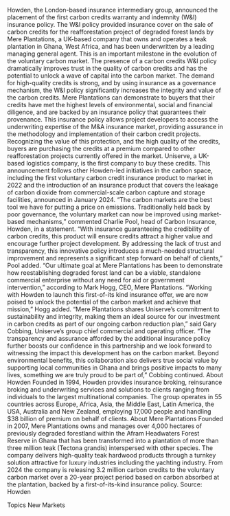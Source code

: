 Howden, the London-based insurance intermediary group, announced the placement of the first carbon credits warranty and indemnity (W&I) insurance policy.
The W&I policy provided insurance cover on the sale of carbon credits for the reafforestation project of degraded forest lands by Mere Plantations, a UK-based company that owns and operates a teak plantation in Ghana, West Africa, and has been underwritten by a leading managing general agent.
This is an important milestone in the evolution of the voluntary carbon market. The presence of a carbon credits W&I policy dramatically improves trust in the quality of carbon credits and has the potential to unlock a wave of capital into the carbon market.
The demand for high-quality credits is strong, and by using insurance as a governance mechanism, the W&I policy significantly increases the integrity and value of the carbon credits. Mere Plantations can demonstrate to buyers that their credits have met the highest levels of environmental, social and financial diligence, and are backed by an insurance policy that guarantees their provenance.
This insurance policy allows project developers to access the underwriting expertise of the M&A insurance market, providing assurance in the methodology and implementation of their carbon credit projects.
Recognizing the value of this protection, and the high quality of the credits, buyers are purchasing the credits at a premium compared to other reafforestation projects currently offered in the market. Uniserve, a UK-based logistics company, is the first company to buy these credits.
This announcement follows other Howden-led initiatives in the carbon space, including the first voluntary carbon credit insurance product to market in 2022 and the introduction of an insurance product that covers the leakage of carbon dioxide from commercial-scale carbon capture and storage facilities, announced in January 2024.
“The carbon markets are the best tool we have for putting a price on emissions. Traditionally held back by poor governance, the voluntary market can now be improved using market-based mechanisms,” commented Charlie Pool, head of Carbon Insurance, Howden, in a statement.
“With insurance guaranteeing the credibility of carbon credits, this product will ensure credits attract a higher value and encourage further project development. By addressing the lack of trust and transparency, this innovative policy introduces a much-needed structural improvement and represents a significant step forward on behalf of clients,” Pool added.
“Our ultimate goal at Mere Plantations has been to demonstrate how reestablishing degraded forest land can be a viable, standalone commercial enterprise without any need for aid or government intervention,” according to Mark Hogg, CEO, Mere Plantations.
“Working with Howden to launch this first-of-its kind insurance offer, we are now poised to unlock the potential of the carbon market and achieve that mission,” Hogg added.
“Mere Plantations shares Uniserve’s commitment to sustainability and integrity, making them an ideal source for our investment in carbon credits as part of our ongoing carbon reduction plan,” said Gary Cobbing, Uniserve’s group chief commercial and operating officer.
“The transparency and assurance afforded by the additional insurance policy further boosts our confidence in this partnership and we look forward to witnessing the impact this development has on the carbon market. Beyond environmental benefits, this collaboration also delivers true social value by supporting local communities in Ghana and brings positive impacts to many lives, something we are truly proud to be part of,” Cobbing continued.
About Howden
Founded in 1994, Howden provides insurance broking, reinsurance broking and underwriting services and solutions to clients ranging from individuals to the largest multinational companies. The group operates in 55 countries across Europe, Africa, Asia, the Middle East, Latin America, the USA, Australia and New Zealand, employing 17,000 people and handling $38 billion of premium on behalf of clients.
About Mere Plantations
Founded in 2007, Mere Plantations owns and manages over 4,000 hectares of previously degraded forestland within the Afram Headwaters Forest Reserve in Ghana that has been transformed into a plantation of more than three million teak (Tectona grandis) interspersed with other species. The company delivers high-quality teak hardwood products through a turnkey solution attractive for luxury industries including the yachting industry. From 2024 the company is releasing 3.2 million carbon credits to the voluntary carbon market over a 20-year project period based on carbon absorbed at the plantation, backed by a first-of-its-kind insurance policy.
Source: Howden

Topics
New Markets
